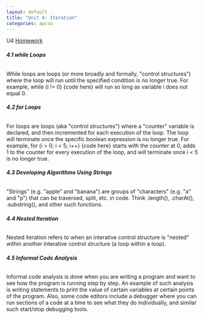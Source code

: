 ```yaml
---
layout: default
title: "Unit 4: Iteration"
categories: apcsa
---
```

U4 <a href="https://github.com/wangzi190/projectc190/blob/master/_notebooks/2022-11-28-apcsa-unit-4.ipynb" target="_blank"><u>H</u>omework</a><br>
<h6><b>4.1 while Loops</b></h6>
While loops are loops (or more broadly and formally, "control structures") where the loop will run until the specified condition is no longer true. For example, while (i != 0) {code here} will run so long as variable i does not equal 0.
<h6><b>4.2 for Loops</b></h6>
For loops are loops (aka "control structures") where a "counter" variable is declared, and then incremented for each execution of the loop. The loop will terminate once the specific boolean expression is no longer true. For example, for (i = 0; i < 5; i++) {code here} starts with the counter at 0, adds 1 to the counter for every execution of the loop, and will terminate once i < 5 is no longer true.
<h6><b>4.3 Developing Algorithms Using Strings</b></h6>
"Strings" (e.g. "apple" and "banana") are groups of "characters" (e.g. "a" and "p") that can be traversed, split, etc. in code. Think .length(), .charAt(), .substring(), and other such functions.
<h6><b>4.4 Nested Iteration</b></h6>
Nested iteration refers to when an interative control structure is "nested" within another interative control structure (a loop within a loop).
<h6><b>4.5 Informal Code Analysis</b></h6>
Informal code analysis is done when you are writing a program and want to see how the program is running step by step. An example of such analysis is writing statements to print the value of certain variables at certain points of the program. Also, some code editors include a debugger where you can run sections of a code at a time to see what they do individually, and similar such start/stop debugging tools.
<br>
